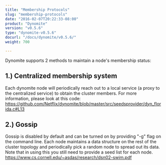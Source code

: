```yaml
---
title: "Membership Protocols"
slug: "membership-protocols"
date: "2016-02-07T20:22:33-08:00"
product: "Dynomite"
version: "v0.5.6"
type: "dynomite-v0.5.6"
docurl: "/docs/dynomite/v0.5.6/"
weight: 700

---
```


Dynomite supports 2 methods to maintain a node's membership status:

## 1.) Centralized membership system

Each dynomite node will periodically reach out to a local service (a proxy to the centralized service) to obtain the cluster members. For more information, please look at this code: https://github.com/Netflix/dynomite/blob/master/src/seedsprovider/dyn_florida.c#L13

## 2.) Gossip

Gossip is disabled by default and can be turned on by providing "-g" flag on the command line. Each node maintains a data structure on the rest of the cluster topology and periodically pick a random node to spread out its data. Note that in using this you still need to provide a seed list for each node. https://www.cs.cornell.edu/~asdas/research/dsn02-swim.pdf
